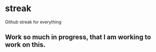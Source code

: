 streak
======

Github streak for everything

## Work so much in progress, that I am working to work on this.

